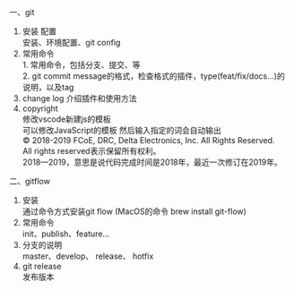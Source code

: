 一、git
  1. 安装 配置<br>
    安装、环境配置、git config<br>
  2. 常用命令<br>
    1. 常用命令，包括分支、提交、等<br>
    2. git commit message的格式，检查格式的插件，type(feat/fix/docs...)的说明，以及tag<br>
  3. change log
    介绍插件和使用方法<br>
  4. copyright<br>
    修改vscode新建js的模板<br>
    可以修改JavaScript的模板 然后输入指定的词会自动输出<br>
    © 2018-2019 FCoE, DRC, Delta Electronics, Inc. All Rights Reserved.<br>
    All rights reserved表示保留所有权利。<br>
    2018—2019，意思是说代码完成时间是2018年，最近一次修订在2019年。<br>

二、gitflow
  1. 安装<br>
    通过命令方式安装git flow    (MacOS的命令  brew install git-flow)
  2. 常用命令<br>
    init、publish、feature...
  3. 分支的说明<br>
    master、develop、 release、 hotfix<br>
  4. git release<br>
    发布版本
  
